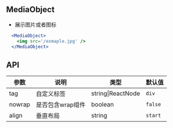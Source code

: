## MediaObject

- 展示图片或者图标

````jsx
  <MediaObject>
    <img src='/exmaple.jpg' />
  </MediaObject>
````

## API

| 参数 | 说明 | 类型 | 默认值 |
| --- | --- | --- | --- |
| tag | 自定义标签 | string\|ReactNode | `div` |
| nowrap | 是否包含wrap组件 | boolean | `false` |
| align | 垂直布局 | string | `start` |
